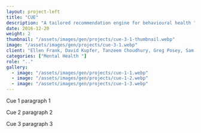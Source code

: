 ```yaml
---
layout: project-left
title: "CUE"
description: "A tailored recommendation engine for behavioural health "
date: 2016-12-20
weight: 2
thumbnail: "/assets/images/gen/projects/cue-3-1-thumbnail.webp"
image: "/assets/images/gen/projects/cue-3-1.webp"
client: "Ellen Frank, David Kupfer, Tanzeem Choudhury, Greg Posey, Sam Burgess"
categories: ["Mental Health "]
role: ".."
gallery:
  - image: "/assets/images/gen/projects/cue-1-1.webp"
  - image: "/assets/images/gen/projects/cue-1-2.webp"
  - image: "/assets/images/gen/projects/cue-1-3.webp"
---
```


Cue 1 paragraph 1

Cue 2 paragraph 2

Cue 3 paragraph 3